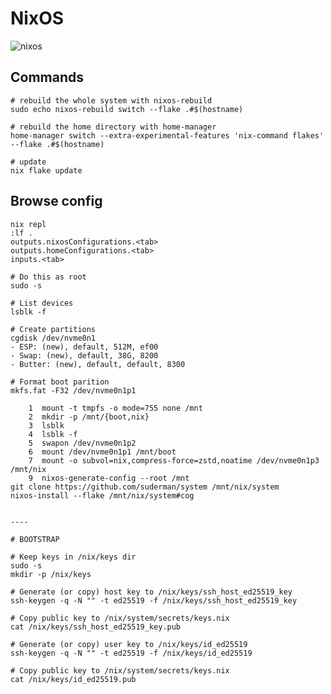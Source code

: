 # NixOS

![nixos](https://socialify.git.ci/suderman/nixos/image?description=1&language=1&logo=https%3A%2F%2Fraw.githubusercontent.com%2Fsuderman%2Fnixos%2Fnix.svg&name=1&owner=1&pattern=Charlie%20Brown&theme=Dark)

## Commands 

```
# rebuild the whole system with nixos-rebuild
sudo echo nixos-rebuild switch --flake .#$(hostname)

# rebuild the home directory with home-manager
home-manager switch --extra-experimental-features 'nix-command flakes' --flake .#$(hostname)

# update
nix flake update
```

## Browse config

```
nix repl
:lf .
outputs.nixosConfigurations.<tab>
outputs.homeConfigurations.<tab>
inputs.<tab>
```

```
# Do this as root
sudo -s

# List devices
lsblk -f

# Create partitions
cgdisk /dev/nvme0n1
- ESP: (new), default, 512M, ef00
- Swap: (new), default, 38G, 8200
- Butter: (new), default, default, 8300

# Format boot parition
mkfs.fat -F32 /dev/nvme0n1p1

    1  mount -t tmpfs -o mode=755 none /mnt
    2  mkdir -p /mnt/{boot,nix}
    3  lsblk
    4  lsblk -f
    5  swapon /dev/nvme0n1p2 
    6  mount /dev/nvme0n1p1 /mnt/boot
    7  mount -o subvol=nix,compress-force=zstd,noatime /dev/nvme0n1p3 /mnt/nix
    9  nixos-generate-config --root /mnt
git clone https://github.com/suderman/system /mnt/nix/system
nixos-install --flake /mnt/nix/system#cog


----

# BOOTSTRAP

# Keep keys in /nix/keys dir
sudo -s
mkdir -p /nix/keys

# Generate (or copy) host key to /nix/keys/ssh_host_ed25519_key
ssh-keygen -q -N "" -t ed25519 -f /nix/keys/ssh_host_ed25519_key

# Copy public key to /nix/system/secrets/keys.nix
cat /nix/keys/ssh_host_ed25519_key.pub

# Generate (or copy) user key to /nix/keys/id_ed25519
ssh-keygen -q -N "" -t ed25519 -f /nix/keys/id_ed25519

# Copy public key to /nix/system/secrets/keys.nix
cat /nix/keys/id_ed25519.pub


```
